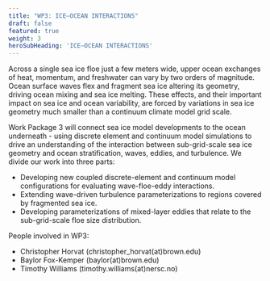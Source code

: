 ```yaml
---
title: "WP3: ICE–OCEAN INTERACTIONS"
draft: false
featured: true
weight: 3
heroSubHeading: 'ICE–OCEAN INTERACTIONS'
---
```



Across a single sea ice floe just a few meters wide, upper ocean exchanges of heat, momentum, and freshwater can vary by two orders of magnitude. Ocean surface waves flex and fragment sea ice altering its geometry, driving ocean mixing and sea ice melting. These effects, and their important impact on sea ice and ocean variability, are forced by variations in sea ice geometry much smaller than a continuum climate model grid scale.

Work Package 3 will connect sea ice model developments to the ocean underneath - using discrete element and continuum model simulations to drive an understanding of the interaction between sub-grid-scale sea ice geometry and ocean stratification, waves, eddies, and turbulence. We divide our work into three parts:

 - Developing new coupled discrete-element and continuum model configurations for evaluating wave-floe-eddy interactions.
 - Extending wave-driven turbulence parameterizations to regions covered by fragmented sea ice.
 - Developing parameterizations of mixed-layer eddies that relate to the sub-grid-scale floe size distribution.

People involved in WP3:

 - Christopher Horvat (christopher_horvat(at)brown.edu)
 - Baylor Fox-Kemper (baylor(at)brown.edu)
 - Timothy Williams (timothy.williams(at)nersc.no)
